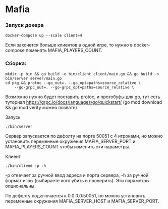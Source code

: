 # Mafia

### Запуск докера

```
docker-compose up --scale client=4
```
Если захочется больше клиентов в одной игре, то нужно в docker-compose поменять MAFIA_PLAYERS_COUNT.


### Сборка:
```
mkdir -p bin && go build -o bin/client client/main.go && go build -o bin/server server/main.go
cd pkg && protoc --go_out=. --go_opt=paths=source_relative \
    --go-grpc_out=. --go-grpc_opt=paths=source_relative \
```

Возможно нужно будет поставить protoc, и протобуфы для go, тут есть туториал https://grpc.io/docs/languages/go/quickstart/ (go mod download && go mod verify можно позвать)

Запуск
```
./bin/server
```
Сервер запускается по дефолту на порте 50051 с 4 игроками, но можно установить переменные окружения MAFIA_SERVER_PORT и MAFIA_PLAYERS_COUNT чтобы изменить эти параметры.

Клиент
```
./bin/cliend -p -h
```
-p отвечает за ручной ввод адреса и порта сервера, -h за ручной формат игры (выбираете кого убить и проверить). Эти параметры опциональны.

По дефолту подключается к 0.0.0.0:50051, но можно установить переменные окружения MAFIA_SERVER_HOST и MAFIA_SERVER_PORT.


